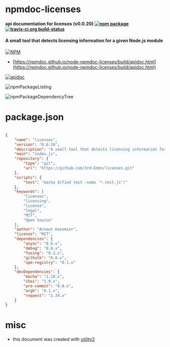 # npmdoc-licenses

#### api documentation for  licenses (v0.0.20)  [![npm package](https://img.shields.io/npm/v/npmdoc-licenses.svg?style=flat-square)](https://www.npmjs.org/package/npmdoc-licenses) [![travis-ci.org build-status](https://api.travis-ci.org/npmdoc/node-npmdoc-licenses.svg)](https://travis-ci.org/npmdoc/node-npmdoc-licenses)

#### A small tool that detects licensing information for a given Node.js module

[![NPM](https://nodei.co/npm/licenses.png?downloads=true&downloadRank=true&stars=true)](https://www.npmjs.com/package/licenses)

- [https://npmdoc.github.io/node-npmdoc-licenses/build/apidoc.html](https://npmdoc.github.io/node-npmdoc-licenses/build/apidoc.html)

[![apidoc](https://npmdoc.github.io/node-npmdoc-licenses/build/screenCapture.buildCi.browser.%252Ftmp%252Fbuild%252Fapidoc.html.png)](https://npmdoc.github.io/node-npmdoc-licenses/build/apidoc.html)

![npmPackageListing](https://npmdoc.github.io/node-npmdoc-licenses/build/screenCapture.npmPackageListing.svg)

![npmPackageDependencyTree](https://npmdoc.github.io/node-npmdoc-licenses/build/screenCapture.npmPackageDependencyTree.svg)



# package.json

```json

{
    "name": "licenses",
    "version": "0.0.20",
    "description": "A small tool that detects licensing information for a given Node.js module",
    "main": "index.js",
    "repository": {
        "type": "git",
        "url": "https://github.com/3rd-Eden/licenses.git"
    },
    "scripts": {
        "test": "mocha $(find test -name '*.test.js')"
    },
    "keywords": [
        "licenses",
        "licensing",
        "license",
        "legal",
        "MIT",
        "Open Source"
    ],
    "author": "Arnout Kazemier",
    "license": "MIT",
    "dependencies": {
        "async": "0.6.x",
        "debug": "0.8.x",
        "fusing": "0.2.x",
        "githulk": "0.0.x",
        "npm-registry": "0.1.x"
    },
    "devDependencies": {
        "mocha": "1.18.x",
        "chai": "1.9.x",
        "pre-commit": "0.0.x",
        "argh": "0.1.x",
        "request": "2.34.x"
    }
}
```



# misc
- this document was created with [utility2](https://github.com/kaizhu256/node-utility2)
